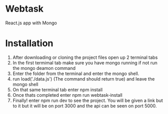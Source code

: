 # Webtask
React.js app with Mongo

# Installation
1. After downloading or cloning the project files open up 2 terminal tabs
2. In the first termimal tab make sure you have mongo running if not run the mongo deamon command
3. Enter the folder from the terminal and enter the mongo shell.
4. run load('./data.js')  (The command should return true) and leave the mongo shell
5. On that same terminal tab enter npm install 
6. Once thats completed enter npm run webtask-install
7. Finally! enter npm run dev to see the project. You will be given a link but to it but it will be on port 3000 and the api can be seen on port 5000.